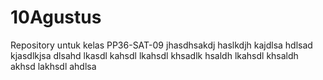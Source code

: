 # 10Agustus
Repository untuk kelas PP36-SAT-09
jhasdhsakdj haslkdjh kajdlsa  hdlsad
kjasdlkjsa dlsahd
lkasdl kahsdl
lkahsdl khsadlk hsaldh
lkahsdl khsaldh
akhsd lakhsdl ahdlsa

